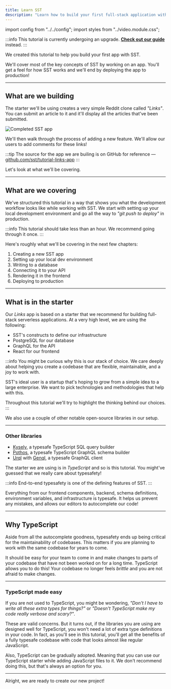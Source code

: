 ```yaml
---
title: Learn SST
description: "Learn how to build your first full-stack application with SST."
---
```


import config from "../../config";
import styles from "../video.module.css";

:::info
This tutorial is currently undergoing an upgrade. <a href={config.guide}>**Check out our guide**</a> instead.
:::

We created this tutorial to help you build your first app with SST.

We'll cover most of the key concepts of SST by working on an app. You'll get a feel for how SST works and we'll end by deploying the app to production!

---

## What are we building

The starter we'll be using creates a very simple Reddit clone called _"Links"_. You can submit an article to it and it'll display all the articles that've been submitted.

![Completed SST app](/img/learn/completed-sst-app.png)

We'll then walk through the process of adding a new feature. We'll allow our users to add comments for these links!

:::tip
The source for the app we are builing is on GitHub for reference — [github.com/sst/tutorial-links-app](https://github.com/sst/tutorial-links-app)
:::

Let's look at what we'll be covering.

---

## What are we covering

We've structured this tutorial in a way that shows you what the development workflow looks like while working with SST. We start with setting up your local development environment and go all the way to _"git push to deploy"_ in production.

:::info
This tutorial should take less than an hour. We recommend going through it once.
:::

Here's roughly what we'll be covering in the next few chapters:

1. Creating a new SST app
2. Setting up your local dev environment
3. Writing to a database
4. Connecting it to your API
5. Rendering it in the frontend
6. Deploying to production

---

## What is in the starter

Our _Links_ app is based on a starter that we recommend for building full-stack serverless applications. At a very high level, we are using the following:

- SST's constructs to define our infrastructure
- PostgreSQL for our database
- GraphQL for the API
- React for our frontend

:::info
You might be curious why this is our stack of choice. We care deeply about helping you create a codebase that are flexible, maintainable, and a joy to work with.

SST's ideal user is a startup that's hoping to grow from a simple idea to a large enterprise. We want to pick technologies and methodologies that help with this.

Throughout this tutorial we'll try to highlight the thinking behind our choices.
:::

We also use a couple of other notable open-source libraries in our setup.

---

### Other libraries

- [Kysely](https://kysely-org.github.io/kysely/), a typesafe TypeScript SQL query builder
- [Pothos](https://pothos-graphql.dev), a typesafe TypeScript GraphQL schema builder
- [Urql](https://formidable.com/open-source/urql/) with [Genql](https://genql.vercel.app), a typesafe GraphQL client

The starter we are using is in _TypeScript_ and so is this tutorial. You might've guessed that we really care about typesafety!

:::info
End-to-end typesafety is one of the defining features of SST.
:::

Everything from our frontend components, backend, schema definitions, environment variables, and infrastructure is typesafe. It helps us prevent any mistakes, and allows our editors to autocomplete our code!

---

## Why TypeScript

Aside from all the autocomplete goodness, typesafety ends up being critical for the maintainability of codebases. This matters if you are planning to work with the same codebase for years to come.

It should be easy for your team to come in and make changes to parts of your codebase that have not been worked on for a long time. TypeScript allows you to do this! Your codebase no longer feels _brittle_ and you are not afraid to make changes.

---

### TypeScript made easy

If you are not used to TypeScript, you might be wondering, _"Don't I have to write all these extra types for things?"_ or _"Doesn't TypeScript make my code really verbose and scary?"_.

These are valid concerns. But it turns out, if the libraries you are using are designed well for TypeScript, you won't need a lot of extra type definitions in your code. In fact, as you'll see in this tutorial, you'll get all the benefits of a fully typesafe codebase with code that looks almost like regular JavaScript.

Also, TypeScript can be gradually adopted. Meaning that you can use our TypeScript starter while adding JavaScript files to it. We don't recommend doing this, but that's always an option for you.

---

Alright, we are ready to create our new project!
